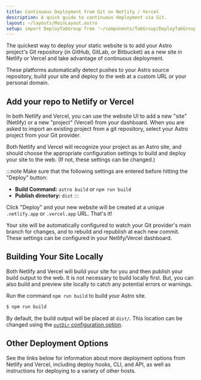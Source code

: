 ```yaml
---
title: Continuous Deployment from Git on Netlify / Vercel
description: A quick guide to continuous deployment via Git.
layout: ~/layouts/MainLayout.astro
setup: import DeployTabGroup from '~/components/TabGroup/DeployTabGroup.astro';
---
```

The quickest way to deploy your static website is to add your Astro project's Git repository (in GitHub, GitLab, or Bitbucket) as a new site in Netlify or Vercel and take advantage of continuous deployment. 

These platforms automatically detect pushes to your Astro source repository, build your site and deploy to the web at a custom URL or your personal domain.

## Add your repo to Netlify or Vercel

In both Netlify and Vercel, you can use the website UI to add a new "site" (Netlify) or a new "project" (Vercel) from your dashboard. When you are asked to import an existing project from a git repository, select your Astro project from your Git provider.

Both Netlify and Vercel will recognize your project as an Astro site, and should choose the appropriate configuration settings to build and deploy your site to the web. (If not, these settings can be changed.)

:::note
Make sure that the following settings are entered before hitting the "Deploy" button:

- **Build Command:** `astro build` or `npm run build`
- **Publish directory:** `dist`
:::

Click "Deploy" and your new website will be created at a unique `.netlify.app` or `.vercel.app` URL. That's it!

Your site will be automatically configured to watch your Git provider's main branch for changes, and to rebuild and republish at each new commit. These settings can be configured in your Netlify/Vercel dashboard.


## Building Your Site Locally

Both Netlify and Vercel will build your site for you and then publish your build output to the web. It is not necessary to build locally first. But, you can also build and preview site locally to catch any potential errors or warnings.

Run the command `npm run build` to build your Astro site.

```bash
$ npm run build
```

By default, the build output will be placed at `dist/`. This location can be changed using the [`outDir` configuration option](/en/reference/configuration-reference/#outdir). 

## Other Deployment Options

See the links below for information about more deployment options from Netlify and Vercel, including deploy hooks, CLI, and API, as well as instructions for deploying to a variety of other hosts.

<DeployTabGroup />